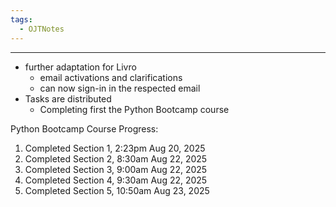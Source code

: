 ```yaml
---
tags:
  - OJTNotes
---
```

---

- further adaptation for Livro
	- email activations and clarifications
	- can now sign-in in the respected email
- Tasks are distributed
	- Completing first the Python Bootcamp course

Python Bootcamp Course Progress:
1. Completed Section 1, 2:23pm Aug 20, 2025
2. Completed Section 2, 8:30am Aug 22, 2025
3. Completed Section 3, 9:00am Aug 22, 2025
4. Completed Section 4, 9:30am Aug 22, 2025
5. Completed Section 5, 10:50am Aug 23, 2025